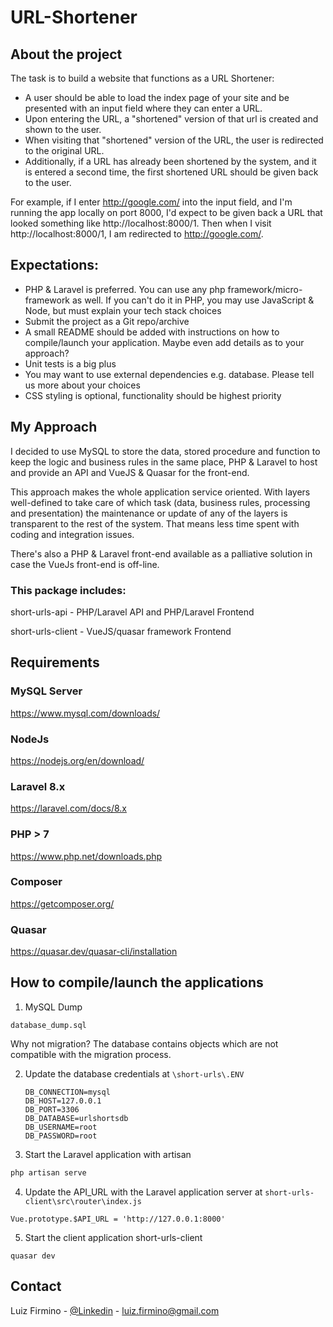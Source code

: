 # URL-Shortener

## About the project
The task is to build a website that functions as a URL Shortener:
  - A user should be able to load the index page of your site and be presented with an input field where they can enter a URL.
  - Upon entering the URL, a "shortened" version of that url is created and shown to the user.
  - When visiting that "shortened" version of the URL, the user is redirected to the original URL.
  - Additionally, if a URL has already been shortened by the system, and it is entered a second time, the first shortened URL should be given back to the user.

For example, if I enter http://google.com/ into the input field, and I'm running the app locally on port 8000, I'd expect to be given back a URL that looked something like http://localhost:8000/1. Then when I visit http://localhost:8000/1, I am redirected to http://google.com/.

## Expectations:
- PHP & Laravel is preferred. You can use any php framework/micro-framework as well. If you can't do it in PHP, you may use JavaScript & Node, but must explain your tech stack choices
- Submit the project as a Git repo/archive
- A small README should be added with instructions on how to compile/launch your application. Maybe even add details as to your approach?
- Unit tests is a big plus
- You may want to use external dependencies e.g. database. Please tell us more about your choices
- CSS styling is optional, functionality should be highest priority

## My Approach
I decided to use MySQL to store the data, stored procedure and function to keep the logic and  business rules in the same place, PHP & Laravel to host and provide an API and VueJS & Quasar for the front-end.

This approach makes the whole application service oriented. With layers well-defined to take care of which task (data, business rules, processing and presentation) the maintenance or update of any of the layers is transparent to the rest of the system. That means less time spent with coding and integration issues.

There's also a PHP & Laravel front-end available as a palliative solution in case the VueJs front-end is off-line.


### This package includes:

short-urls-api - PHP/Laravel API and PHP/Laravel Frontend

short-urls-client - VueJS/quasar framework Frontend


## Requirements

### MySQL Server
https://www.mysql.com/downloads/

### NodeJs
https://nodejs.org/en/download/

### Laravel 8.x
https://laravel.com/docs/8.x

### PHP > 7 
https://www.php.net/downloads.php

### Composer
https://getcomposer.org/

### Quasar
https://quasar.dev/quasar-cli/installation

## How to compile/launch the applications

1. MySQL Dump
  ```
  database_dump.sql
  ``` 
Why not migration? The database contains objects which are not compatible with the migration process.

2. Update the database credentials at `\short-urls\.ENV`
   ```ENV
   DB_CONNECTION=mysql
   DB_HOST=127.0.0.1
   DB_PORT=3306
   DB_DATABASE=urlshortsdb
   DB_USERNAME=root
   DB_PASSWORD=root
   ```

3. Start the Laravel application with artisan
  ```sh
  php artisan serve
  ```

4. Update the API_URL with the Laravel application server at `short-urls-client\src\router\index.js`
```
Vue.prototype.$API_URL = 'http://127.0.0.1:8000'
```

5. Start the client application short-urls-client
```
quasar dev
```

## Contact

Luiz Firmino - [@Linkedin](https://www.linkedin.com/in/luiz-firmino/) - luiz.firmino@gmail.com

